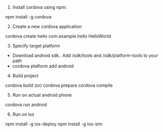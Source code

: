 1. Install cordova using npm:

npm install -g cordova

2. Create a new cordova application

cordova create hello com.example.hello HelloWorld

3. Specify target platform

- Download android sdk.. Add /sdk/tools and /sdk/platform-tools to your path
- cordova platform add android 	

4. Build project

cordova build 
(or)
cordova prepare
cordova compile

5. Run on actual android phone

cordova run android

6. Run on ios

npm install -g ios-deploy
npm install -g ios-sim

